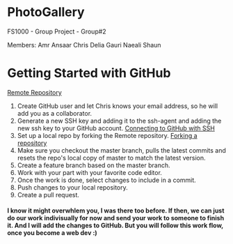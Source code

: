 # PhotoGallery
FS1000 - Group Project - Group#2

Members:
        Amr
        Ansaar
        Chris
        Delia
        Gauri
        Naeali
        Shaun
        
# Getting Started with GitHub
[Remote Repository](https://github.com/chrkis7/PhotoGallery/)

1. Create GitHub user and let Chris knows your email address, so he will add you as a collaborator.
2. Generate a new SSH key and adding it to the ssh-agent and adding the new ssh key to your GitHub account. [Connecting to GitHub with SSH](https://docs.github.com/en/github/authenticating-to-github/connecting-to-github-with-ssh)
3. Set up a local repo by forking the Remote repository. [Forking a repository](https://docs.github.com/en/github/getting-started-with-github/fork-a-repo)
4. Make sure you checkout the master branch, pulls the latest commits and resets the repo's local copy of master to match the latest version.
5. Create a feature branch based on the master branch.
6. Work with your part with your favorite code editor.
7. Once the work is done, select changes to include in a commit.
8. Push changes to your local repository.
9. Create a pull request.

#### I know it might overwhlem you, I was there too before. If then, we can just do our work indivisually for now and send your work to someone to finish it. And I will add the changes to GitHub. But you will follow this work flow, once you become a web dev :)

        
